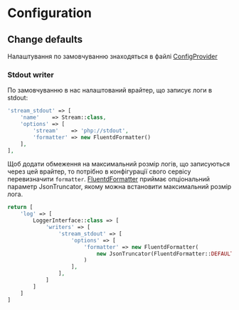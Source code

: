 # Configuration

## Change defaults

Налаштування по замовчуванню знаходяться в файлі [ConfigProvider](/src/Logger/src/ConfigProvider.php)

### Stdout writer

По замовчуванню в нас налаштований врайтер, що записує логи в stdout:

```php
'stream_stdout' => [
    'name'    => Stream::class,
    'options' => [
        'stream'    => 'php://stdout',
        'formatter' => new FluentdFormatter()
    ],
],
```

Щоб додати обмеження на максимальний розмір логів, що записуються через цей врайтер, то потрібно в конфігурації свого
сервісу перевизначити `formatter`. [FluentdFormatter](/src/Logger/src/Formatter/FluentdFormatter.php) приймає 
опціональний параметр JsonTruncator, якому можна встановити максимальний розмір лога.

```php
return [
    'log' => [
        LoggerInterface::class => [
            'writers' => [
                'stream_stdout' => [
                    'options' => [
                        'formatter' => new FluentdFormatter(
                            new JsonTruncator(FluentdFormatter::DEFAULT_MAX_SIZE)
                        )
                    ],
                ],    
            ]
        ]
    ]
]
```